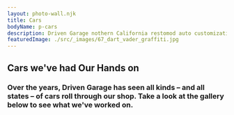 ```yaml
---
layout: photo-wall.njk
title: Cars
bodyName: p-cars
description: Driven Garage nothern California restomod auto customization and repair shop
featuredImage: ./src/_images/67_dart_vader_graffiti.jpg
---
```

<h2>Cars we've had Our Hands on</h2>
<h3>Over the years, Driven Garage has seen all kinds – and all states – of cars roll through our shop. Take a look at the gallery below to see what we've worked on.</h3>